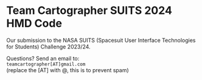 # Team Cartographer SUITS 2024 HMD Code
Our submission to the NASA SUITS (Spacesuit User Interface Technologies for Students) Challenge 2023/24. <br>

Questions? Send an email to: <br>
`teamcartographer[AT]gmail.com` <br>
(replace the [AT] with @, this is to prevent spam)

